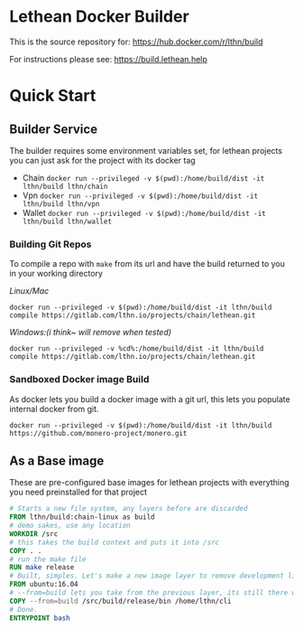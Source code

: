 # Lethean Docker Builder

This is the source repository for: https://hub.docker.com/r/lthn/build

For instructions please see: https://build.lethean.help

# Quick Start

## Builder Service

The builder requires some environment variables set, for lethean projects you can just ask for the project with its
docker tag

* Chain `docker run --privileged -v $(pwd):/home/build/dist -it lthn/build lthn/chain`
* Vpn `docker run --privileged -v $(pwd):/home/build/dist -it lthn/build lthn/vpn`
* Wallet `docker run --privileged -v $(pwd):/home/build/dist -it lthn/build lthn/wallet`

### Building Git Repos

To compile a repo with `make` from its url and have the build returned to you in your working directory

*Linux/Mac*

`docker run --privileged -v $(pwd):/home/build/dist -it lthn/build compile https://gitlab.com/lthn.io/projects/chain/lethean.git`

*Windows:(i think~ will remove when tested)*

`docker run --privileged -v %cd%:/home/build/dist -it lthn/build compile https://gitlab.com/lthn.io/projects/chain/lethean.git`

### Sandboxed Docker image Build

As docker lets you build a docker image with a git url, this lets you populate internal docker from git.

`docker run --privileged -v $(pwd):/home/build/dist -it lthn/build https://github.com/monero-project/monero.git`

## As a Base image

These are pre-configured base images for lethean projects with everything you need preinstalled for that project

```dockerfile
# Starts a new file system, any layers before are discarded 
FROM lthn/build:chain-linux as build
# demo sakes, use any location
WORKDIR /src
# this takes the build context and puts it into /src
COPY . .
# run the make file
RUN make release
# Built, simples. Let's make a new image layer to remove development libs
FROM ubuntu:16.04
# --from=build lets you take from the previous layer, its still there while we build
COPY --from=build /src/build/release/bin /home/lthn/cli
# Done. 
ENTRYPOINT bash 
```

